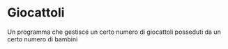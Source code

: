 # Giocattoli
Un programma che gestisce un certo numero di giocattoli posseduti da un certo numero di bambini
